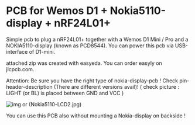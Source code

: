 # PCB for Wemos D1 + Nokia5110-display + nRF24L01+

Simple pcb to plug a nRF24L01+ together with a Wemos D1 Mini / Pro and a NOKIA5110-display (known as PCD8544). You can power this pcb via USB-interface of D1-mini.

attached zip was created with easyeda. You can order easyly on jlcpcb.com.

Attention: Be sure you have the right type of nokia-display-pcb !
Check pin-header-description (There are different versions avail)!
( check picture : LIGHT (or BL) is placed between GND and VCC )

![img](https://github.com/gh-fx2/ahoy/tree/nokia5110/tools/pcb-nokia5110/Nokia5110-LCD.jpg)
or
(Nokia5110-LCD2.jpg)


You can use this PCB also without mounting a Nokia-display on backside !
